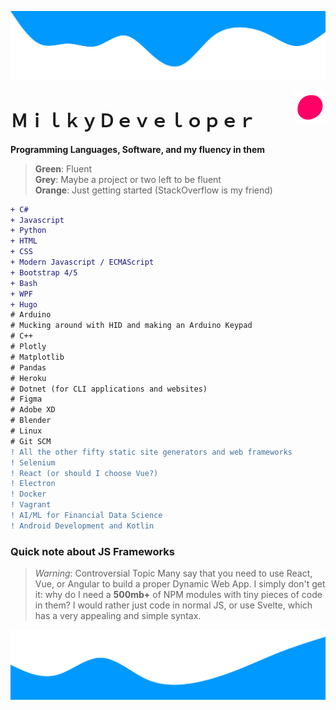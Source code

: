 ![Top waves](https://raw.githubusercontent.com/MilkyDeveloper/dump/main/wave-top.svg)

<img align="right" src="https://github.com/MilkyDeveloper/dump/raw/main/blob1.svg" width="50" height="50">

# ＭｉｌｋｙＤｅｖｅｌｏｐｅｒ

**Programming Languages, Software, and my fluency in them**
> **Green**: Fluent  
> **Grey**: Maybe a project or two left to be fluent  
> **Orange**: Just getting started (StackOverflow is my friend)
```diff
+ C#
+ Javascript
+ Python
+ HTML
+ CSS
+ Modern Javascript / ECMAScript
+ Bootstrap 4/5
+ Bash
+ WPF
+ Hugo
# Arduino
# Mucking around with HID and making an Arduino Keypad
# C++
# Plotly
# Matplotlib
# Pandas
# Heroku
# Dotnet (for CLI applications and websites)
# Figma
# Adobe XD
# Blender
# Linux
# Git SCM
! All the other fifty static site generators and web frameworks
! Selenium
! React (or should I choose Vue?)
! Electron
! Docker
! Vagrant
! AI/ML for Financial Data Science
! Android Development and Kotlin
```

### Quick note about JS Frameworks
> *Warning*: Controversial Topic
Many say that you need to use React, Vue, or Angular to build a proper Dynamic Web App. I simply don't get it: why do I need a **500mb+** of NPM modules with tiny pieces of code in them? I would rather just code in normal JS, or use Svelte, which has a very appealing and simple syntax.

![Bottom waves](https://raw.githubusercontent.com/MilkyDeveloper/dump/main/wave-bottom.svg)
